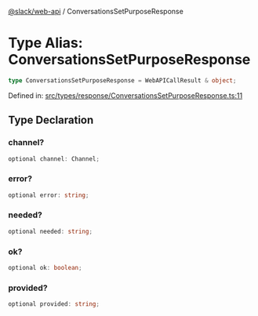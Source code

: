 [@slack/web-api](../index.md) / ConversationsSetPurposeResponse

# Type Alias: ConversationsSetPurposeResponse

```ts
type ConversationsSetPurposeResponse = WebAPICallResult & object;
```

Defined in: [src/types/response/ConversationsSetPurposeResponse.ts:11](https://github.com/slackapi/node-slack-sdk/blob/main/packages/web-api/src/types/response/ConversationsSetPurposeResponse.ts#L11)

## Type Declaration

### channel?

```ts
optional channel: Channel;
```

### error?

```ts
optional error: string;
```

### needed?

```ts
optional needed: string;
```

### ok?

```ts
optional ok: boolean;
```

### provided?

```ts
optional provided: string;
```
